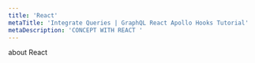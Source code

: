 ```yaml
---
title: 'React'
metaTitle: 'Integrate Queries | GraphQL React Apollo Hooks Tutorial'
metaDescription: 'CONCEPT WITH REACT '
---
```


about React

